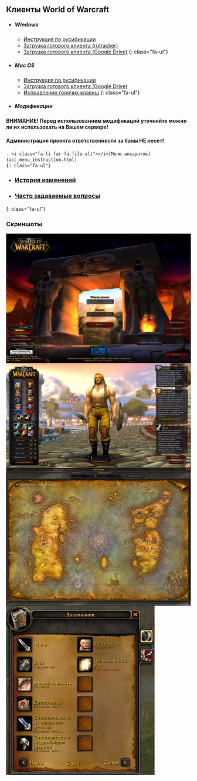 ## Клиенты World of Warcraft

- ##### <i class="fa-li fab fa-windows fa-2x"></i>Windows
    - <i class="fa-li far fa-file-alt"></i>[Инструкция по русификации](win_instruction.html)
    - <i class="fa-li fas fa-download"></i>[Загрузка готового клиента (rutracker)](https://rutracker.org/forum/viewtopic.php?t=2476597)
    - <i class="fa-li fab fa-google-drive"></i>[Загрузка готового клиента (Google Drive)](https://drive.google.com/open?id=1ANBchFj_sbwhxfndtfiB-7h3epGsSUKs)
    {: class="fa-ul"}
- ##### <i class="fa-li fab fa-apple fa-2x"></i>Mac OS
    - <i class="fa-li far fa-file-alt"></i>[Инструкция по русификации](mac_instruction.html)
    - <i class="fa-li fab fa-google-drive"></i>[Загрузка готового клиента (Google Drive)](https://drive.google.com/open?id=1aFfF882LYPI4282GOa6hBIX1UpTDN_jS)
    - <i class="fa-li fas fa-keyboard"></i>[Исправление горячих клавиш](fix_mac_hotkeys.html)
    {: class="fa-ul"}
- ##### <i class="fa-li fas fa-cogs fa-2x"></i>Модификации
#### ВНИМАНИЕ! Перед использованием модификаций уточняйте можно ли их использовать на Вашем сервере!
#### Администрация проекта ответственности за баны НЕ несет!
    - <i class="fa-li far fa-file-alt"></i>[Меню аккаунтов](acc_menu_instruction.html)
    {: class="fa-ul"}
- ### <i class="fa-li fas fa-book"></i>[История изменений](changelog.html)
- ### <i class="fa-li fas fa-question"></i>[Часто задаваемые вопросы](frequently_asked_questions.html)
{: class="fa-ul"}

### Скриншоты

<img src="assets\img\game_image_1.jpg" align="middle">

<img src="assets\img\game_image_2.jpg" align="middle">

<img src="assets\img\game_image_3.jpg" align="middle">

<img src="assets\img\game_image_4.jpg" align="middle">
